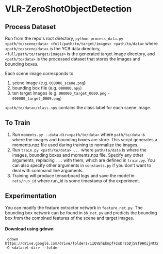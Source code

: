 # VLR-ZeroShotObjectDetection

## Process Dataset

Run from the repo's root directory, `python process_data.py <path/to/scene/data> <full/path/to/target/images> <path/to/data>` where `<path/to/scene/data>` is the YCB data directory, `<full/path/to/target/images>` is the generated target image directory, and `<path/to/data>` is the processed dataset that stores the images and bounding boxes.

Each scene image corresponds to 

1. scene image (e.g. `000000_scene.png`)
2. bounding box file (e.g. `000000.npy`)
3. ten target images (e.g. `000000_target_0000.png` - `000000_target_0009.png`)

`<path/to/data>/class.npy` contains the class label for each scene image. 

## To Train
1. Run `moments.py --data-dir=<path/to/data>` where `path/to/data` is where the images and bounding boxes are store. This script generates a moments.npz file used during training to normalize the images.
2. Run `train.py <path/to/data> ...` where `path/to/data` is where the images, bounding boxes and moments.npz file. Specify any other arguments, replacing `...` with them, which are defined in `train.py`. You can also specify other arguments in `constants.py` if you don't want to deal with command line arguments.
3. Training will produce tensorboard logs and save the model in `nets/run_id` where run_id is some timestamp of the experiment.

## Experimentation
You can modify the feature extractor network in `feature_net.py`. The bounding box network can be found in `bb_net.py` and predicts the bounding box from the combined features of the scene and target images.

#### Download using gdown
```
 gdown https://drive.google.com/drive/folders/11QVBhEkmpfFzsDrs5Dj59f9HOijNtCnH -O <dataset-dir> --folder
```
